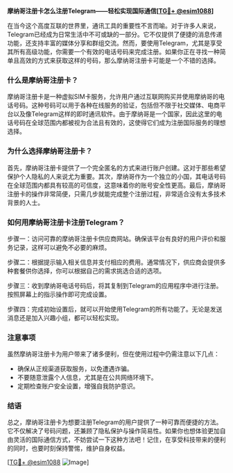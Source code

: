 **摩纳哥注册卡怎么注册Telegram——轻松实现国际通信[[TG💪+ @esim1088](https://t.me/s/esim1088)]**

在当今这个高度互联的世界里，通讯工具的重要性不言而喻。对于许多人来说，Telegram已经成为日常生活中不可或缺的一部分。它不仅提供了便捷的消息传递功能，还支持丰富的媒体分享和群组交流。然而，要使用Telegram，尤其是享受其所有高级功能，你需要一个有效的电话号码来完成注册。如果你正在寻找一种简单且高效的方式来获取这样的号码，那么摩纳哥注册卡可能是一个不错的选择。

### 什么是摩纳哥注册卡？

摩纳哥注册卡是一种虚拟SIM卡服务，允许用户通过互联网购买并使用摩纳哥的电话号码。这种号码可以用于各种在线服务的验证，包括但不限于社交媒体、电商平台以及像Telegram这样的即时通讯软件。由于摩纳哥是一个国家，因此这里的电话号码在全球范围内都被视为合法且有效的，这使得它们成为注册国际服务的理想选择。

### 为什么选择摩纳哥注册卡？

首先，摩纳哥注册卡提供了一个完全匿名的方式来进行账户创建。这对于那些希望保护个人隐私的人来说尤为重要。其次，摩纳哥作为一个独立的小国，其电话号码在全球范围内都具有较高的可信度，这意味着你的账号安全性更高。最后，摩纳哥注册卡的操作非常简便，只需几步就能完成整个注册过程，非常适合没有太多技术背景的人士。

### 如何用摩纳哥注册卡注册Telegram？

步骤一：访问可靠的摩纳哥注册卡供应商网站。确保该平台有良好的用户评价和服务记录，这样可以避免不必要的麻烦。

步骤二：根据提示输入相关信息并支付相应的费用。通常情况下，供应商会提供多种套餐供你选择，你可以根据自己的需求挑选合适的选项。

步骤三：收到摩纳哥电话号码后，将其复制到Telegram的应用程序中进行注册。按照屏幕上的指示操作即可完成设置。

步骤四：完成初始设置后，就可以开始使用Telegram的所有功能了。无论是发送消息还是加入兴趣小组，都可以轻松实现。

### 注意事项

虽然摩纳哥注册卡为用户带来了诸多便利，但在使用过程中仍需注意以下几点：
- 确保从正规渠道获取服务，以免遭遇诈骗。
- 不要随意泄露个人信息，尤其是在公共网络环境下。
- 定期检查账户安全设置，增强自我防护意识。

### 结语

总之，摩纳哥注册卡为想要注册Telegram的用户提供了一种可靠而便捷的方法。它不仅解决了号码问题，还兼顾了隐私保护与操作简易性。如果你也想体验更加自由灵活的国际通信方式，不妨尝试一下这种方法吧！记住，在享受科技带来的便利的同时，也要时刻保持警惕，维护自身权益。

[[TG💪+ @esim1088](https://t.me/s/esim1088) ![Image](https://i.postimg.cc/4NQfJmqS/Snipaste-2025-05-13-00-14-12.png)]